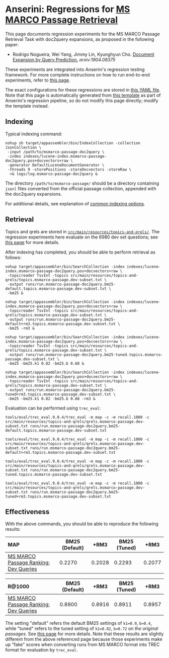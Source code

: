 # Anserini: Regressions for [MS MARCO Passage Retrieval](https://github.com/microsoft/MSMARCO-Passage-Ranking)

This page documents regression experiments for the MS MARCO Passage Retrieval Task with doc2query expansions, as proposed in the following paper:

+ Rodrigo Nogueira, Wei Yang, Jimmy Lin, Kyunghyun Cho. [Document Expansion by Query Prediction.](https://arxiv.org/abs/1904.08375) _arxiv:1904.08375_

These experiments are integrated into Anserini's regression testing framework.
For more complete instructions on how to run end-to-end experiments, refer to [this page](experiments-doc2query.md).

The exact configurations for these regressions are stored in [this YAML file](../src/main/resources/regression/msmarco-passage-doc2query.yaml).
Note that this page is automatically generated from [this template](../src/main/resources/docgen/templates/msmarco-passage-doc2query.template) as part of Anserini's regression pipeline, so do not modify this page directly; modify the template instead.

## Indexing

Typical indexing command:

```
nohup sh target/appassembler/bin/IndexCollection -collection JsonCollection \
 -input /path/to/msmarco-passage-doc2query \
 -index indexes/lucene-index.msmarco-passage-doc2query.pos+docvectors+raw \
 -generator DefaultLuceneDocumentGenerator \
 -threads 9 -storePositions -storeDocvectors -storeRaw \
  >& logs/log.msmarco-passage-doc2query &
```

The directory `/path/to/msmarco-passage/` should be a directory containing `jsonl` files converted from the official passage collection, appended with the doc2query expansions.

For additional details, see explanation of [common indexing options](common-indexing-options.md).

## Retrieval

Topics and qrels are stored in [`src/main/resources/topics-and-qrels/`](../src/main/resources/topics-and-qrels/).
The regression experiments here evaluate on the 6980 dev set questions; see [this page](experiments-msmarco-passage.md) for more details.

After indexing has completed, you should be able to perform retrieval as follows:

```
nohup target/appassembler/bin/SearchCollection -index indexes/lucene-index.msmarco-passage-doc2query.pos+docvectors+raw \
 -topicreader TsvInt -topics src/main/resources/topics-and-qrels/topics.msmarco-passage.dev-subset.txt \
 -output runs/run.msmarco-passage-doc2query.bm25-default.topics.msmarco-passage.dev-subset.txt \
 -bm25 &

nohup target/appassembler/bin/SearchCollection -index indexes/lucene-index.msmarco-passage-doc2query.pos+docvectors+raw \
 -topicreader TsvInt -topics src/main/resources/topics-and-qrels/topics.msmarco-passage.dev-subset.txt \
 -output runs/run.msmarco-passage-doc2query.bm25-default+rm3.topics.msmarco-passage.dev-subset.txt \
 -bm25 -rm3 &

nohup target/appassembler/bin/SearchCollection -index indexes/lucene-index.msmarco-passage-doc2query.pos+docvectors+raw \
 -topicreader TsvInt -topics src/main/resources/topics-and-qrels/topics.msmarco-passage.dev-subset.txt \
 -output runs/run.msmarco-passage-doc2query.bm25-tuned.topics.msmarco-passage.dev-subset.txt \
 -bm25 -bm25.k1 0.82 -bm25.b 0.68 &

nohup target/appassembler/bin/SearchCollection -index indexes/lucene-index.msmarco-passage-doc2query.pos+docvectors+raw \
 -topicreader TsvInt -topics src/main/resources/topics-and-qrels/topics.msmarco-passage.dev-subset.txt \
 -output runs/run.msmarco-passage-doc2query.bm25-tuned+rm3.topics.msmarco-passage.dev-subset.txt \
 -bm25 -bm25.k1 0.82 -bm25.b 0.68 -rm3 &
```

Evaluation can be performed using `trec_eval`:

```
tools/eval/trec_eval.9.0.4/trec_eval -m map -c -m recall.1000 -c src/main/resources/topics-and-qrels/qrels.msmarco-passage.dev-subset.txt runs/run.msmarco-passage-doc2query.bm25-default.topics.msmarco-passage.dev-subset.txt

tools/eval/trec_eval.9.0.4/trec_eval -m map -c -m recall.1000 -c src/main/resources/topics-and-qrels/qrels.msmarco-passage.dev-subset.txt runs/run.msmarco-passage-doc2query.bm25-default+rm3.topics.msmarco-passage.dev-subset.txt

tools/eval/trec_eval.9.0.4/trec_eval -m map -c -m recall.1000 -c src/main/resources/topics-and-qrels/qrels.msmarco-passage.dev-subset.txt runs/run.msmarco-passage-doc2query.bm25-tuned.topics.msmarco-passage.dev-subset.txt

tools/eval/trec_eval.9.0.4/trec_eval -m map -c -m recall.1000 -c src/main/resources/topics-and-qrels/qrels.msmarco-passage.dev-subset.txt runs/run.msmarco-passage-doc2query.bm25-tuned+rm3.topics.msmarco-passage.dev-subset.txt
```

## Effectiveness

With the above commands, you should be able to reproduce the following results:

MAP                                     | BM25 (Default)| +RM3      | BM25 (Tuned)| +RM3      |
:---------------------------------------|-----------|-----------|-----------|-----------|
[MS MARCO Passage Ranking: Dev Queries](https://github.com/microsoft/MSMARCO-Passage-Ranking)| 0.2270    | 0.2028    | 0.2293    | 0.2077    |


R@1000                                  | BM25 (Default)| +RM3      | BM25 (Tuned)| +RM3      |
:---------------------------------------|-----------|-----------|-----------|-----------|
[MS MARCO Passage Ranking: Dev Queries](https://github.com/microsoft/MSMARCO-Passage-Ranking)| 0.8900    | 0.8916    | 0.8911    | 0.8957    |

The setting "default" refers the default BM25 settings of `k1=0.9`, `b=0.4`, while "tuned" refers to the tuned setting of `k1=0.82`, `b=0.72` _on the original passages_.
See [this page](experiments-msmarco-passage.md) for more details.
Note that these results are slightly different from the above referenced page because those experiments make up "fake" scores when converting runs from MS MARCO format into TREC format for evaluation by `trec_eval`.
